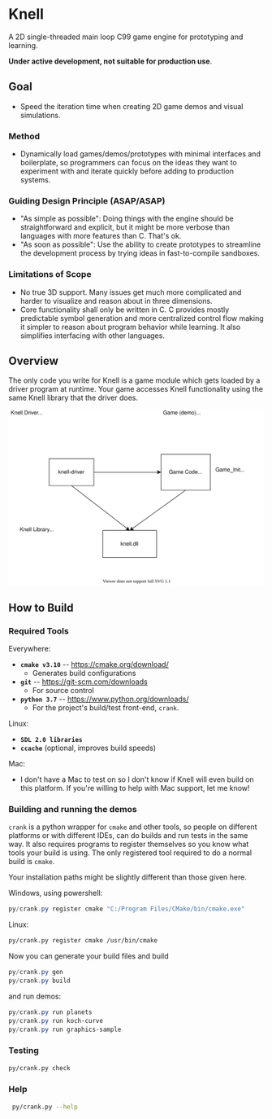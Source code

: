 # Knell

A 2D single-threaded main loop C99 game engine for prototyping and learning.

**Under active development, not suitable for production use**.

## Goal

- Speed the iteration time when creating 2D game demos and visual simulations.

### Method

- Dynamically load games/demos/prototypes with minimal interfaces and
  boilerplate, so programmers can focus on the ideas they want to experiment
  with and iterate quickly before adding to production systems.

### Guiding Design Principle (ASAP/ASAP)

- "As simple as possible": Doing things with the engine should be
  straightforward and explicit, but it might be more verbose than languages with
  more features than C.  That's ok.
- "As soon as possible": Use the ability to create prototypes to streamline
  the development process by trying ideas in fast-to-compile sandboxes.

### Limitations of Scope

- No true 3D support.  Many issues get much more complicated and harder to
  visualize and reason about in three dimensions.
- Core functionality shall only be written in C.  C provides mostly predictable
  symbol generation and more centralized control flow making it simpler to
  reason about program behavior while learning.  It also simplifies interfacing
  with other languages.

## Overview

The only code you write for Knell is a game module which gets loaded by a
driver program at runtime.  Your game accesses Knell functionality using the
same Knell library that the driver does.

![Runtime Structure](diagrams/runtime_structure.svg)

## How to Build

### Required Tools

Everywhere:
- **`cmake v3.10`** -- https://cmake.org/download/
    - Generates build configurations 
- **`git`** -- https://git-scm.com/downloads
    - For source control
- **`python 3.7`** -- https://www.python.org/downloads/
    - For the project's build/test front-end, `crank`.

Linux:
- **`SDL 2.0 libraries`**
- **`ccache`** (optional, improves build speeds)

Mac:
- I don't have a Mac to test on so I don't know if Knell will even build on
  this platform.  If you're willing to help with Mac support, let me know!

### Building and running the demos

`crank` is a python wrapper for `cmake` and other tools, so people on different
platforms or with different IDEs, can do builds and run tests in the same way.
It also requires programs to register themselves so you know what tools your
build is using.  The only registered tool required to do a normal build is
`cmake`.

Your installation paths might be slightly different than those given here.

Windows, using powershell:
```powershell
py/crank.py register cmake "C:/Program Files/CMake/bin/cmake.exe" 
```

Linux:
```bash
py/crank.py register cmake /usr/bin/cmake
```

Now you can generate your build files and build
```powershell
py/crank.py gen
py/crank.py build
```

and run demos:
```powershell
py/crank.py run planets
py/crank.py run koch-curve
py/crank.py run graphics-sample
```

### Testing

```bash
py/crank.py check
```

### Help

```bash
 py/crank.py --help
```
